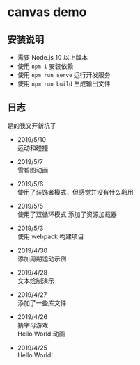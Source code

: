 # canvas demo

## 安装说明

* 需要 Node.js 10 以上版本
* 使用 `npm i` 安装依赖
* 使用 `npm run serve` 运行开发服务
* 使用 `npm run build` 生成输出文件

## 日志

是的我又开新坑了

* 2019/5/10  
运动和碰撞

* 2019/5/7  
雪碧图动画

* 2019/5/6  
使用了装饰者模式，但感觉并没有什么卵用

* 2019/5/5  
使用了双循环模式
添加了资源加载器

* 2019/5/3  
使用 webpack 构建项目

* 2019/4/30  
添加周期运动示例

* 2019/4/28  
文本绘制演示

* 2019/4/27  
添加了一些库文件

* 2019/4/26  
猜字母游戏  
Hello World!动画

* 2019/4/25  
Hello World!
